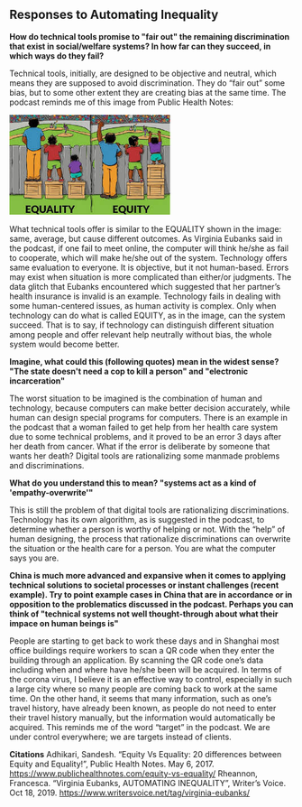 ## Responses to Automating Inequality

**How do technical tools promise to "fair out" the remaining discrimination that exist in social/welfare systems? In how far can they succeed, in which ways do they fail?**

Technical tools, initially, are designed to be objective and neutral, which means they are supposed to avoid discrimination. They do “fair out” some bias, but to some other extent they are creating bias at the same time. The podcast reminds me of this image from Public Health Notes:

![equity and equality](equity.jpeg)

What technical tools offer is similar to the EQUALITY shown in the image: same, average, but cause different outcomes. As Virginia Eubanks said in the podcast, if one fail to meet online, the computer will think he/she as fail to cooperate, which will make he/she out of the system. Technology offers same evaluation to everyone. It is objective, but it not human-based. Errors may exist when situation is more complicated than either/or judgments. The data glitch that Eubanks encountered which suggested that her partner’s health insurance is invalid is an example. Technology fails in dealing with some human-centered issues, as human activity is complex. Only when technology can do what is called EQUITY, as in the image, can the system succeed. That is to say, if technology can distinguish different situation among people and offer relevant help neutrally without bias, the whole system would become better.

**Imagine, what could this (following quotes) mean in the widest sense?
"The state doesn't need a cop to kill a person" and "electronic incarceration"**

The worst situation to be imagined is the combination of human and technology, because computers can make better decision accurately, while human can design special programs for computers. There is an example in the podcast that a woman failed to get help from her health care system due to some technical problems, and it proved to be an error 3 days after her death from cancer. What if the error is deliberate by someone that wants her death? Digital tools are rationalizing some manmade problems and discriminations.

**What do you understand this to mean?
"systems act as a kind of 'empathy-overwrite'"**

This is still the problem of that digital tools are rationalizing discriminations. Technology has its own algorithm, as is suggested in the podcast, to determine whether a person is worthy of helping or not. With the “help” of human designing, the process that rationalize discriminations can overwrite the situation or the health care for a person. You are what the computer says you are.

**China is much more advanced and expansive when it comes to applying technical solutions to societal processes or instant challenges (recent example). Try to point example cases in China that are in accordance or in opposition to the problematics discussed in the podcast. Perhaps you can think of
"technical systems not well thought-through about what their impace on human beings is"**

People are starting to get back to work these days and in Shanghai most office buildings require workers to scan a QR code when they enter the building through an application. By scanning the QR code one’s data including when and where have he/she been will be acquired. In terms of the corona virus, I believe it is an effective way to control, especially in such a large city where so many people are coming back to work at the same time. On the other hand, it seems that many information, such as one’s travel history, have already been known, as people do not need to enter their travel history manually, but the information would automatically be acquired. This reminds me of the word “target” in the podcast. We are under control everywhere; we are targets instead of clients.

**Citations**
Adhikari, Sandesh. “Equity Vs Equality: 20 differences between Equity and Equality!”,	Public Health Notes. May 6, 2017.
https://www.publichealthnotes.com/equity-vs-equality/
Rheannon, Francesca. “Virginia Eubanks, AUTOMATING INEQUALITY”, Writer’s	Voice. Oct 18, 2019. https://www.writersvoice.net/tag/virginia-eubanks/
